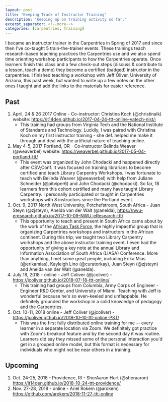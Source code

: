 ```yaml
---
layout: post
title: "Keeping Track of Instructor Training"
description: "Keeping up on training activity so far."
excerpt_separator: <!--more-->
categories: [carpentries, training]
---
```


I became an instructor trainer in the Carpentries in Spring of 2017 and since then I've co-taught 5 train-the-trainer events. These trainings teach research-based teaching practices the Carpentries use and we also spend time orienting workshop participants to how the Carpentries operate. Once learners finish this class and a few check-out steps (discuss & contribute to a lesson, teach a demo) they become a certified (badged) instructor in the carpentries. I finished teaching a workshop with Jeff Oliver, University of Arizona, this past week, but wanted to write up a few notes on the other ones I taught and add the links to the materials for easier reference.

## Past

1. April, 24 & 26 2017 Online - Co-instructor: Christina Koch (@christinalk) website: <https://jt14den.github.io/2017-04-24-ttt-online-vatech-nist/>;
    - This training had groups from Virginia Tech and the National Institute of Standards and Technology. Luckily, I was paired with Christina Koch on my first instructor training - she def. helped me make it through and deal with the artificial nature of teaching online.
1. May 4-5, 2017 Portland, OR - Co-instructor Belinda Weaver (@weaverbel) website: <https://weaverbel.github.io/2017-05-04-portland-ttt/>
    - This event was organized by John Chodacki and happened directly after CSV;Conf. It was focused on training librarians to become certified and teach Library Carpentry Workshops.  I was fortunate to teach with Belinda Weaver (@weaverbel) with help from Juliane Schneider (@pitviper6) and John Chodacki (@chodacki). So far, 18 learners from this cohort certified and many have taught Library Carpentry. I personally participated or taught in Carpentries workshops with 8 instructors since the Portland event.
1. Oct. 9, 2017 North West University, Potchefstroom, South Africa - Juan Steyn (@zjsteyn), Anelda van der Walt (@anelda), <https://nwu-eresearch.github.io/2017-10-09-NWU-eResearch-ttt/>
    - This opportunity to teach and present in South Africa came about by the work of the [African Task Force](https://docs.carpentries.org/topic_folders/regional_communities/african_task_force.html), the highly impactful group that is organizing Carpentries workshops and instructors in the African continent. During this trip, we taught two Library Carpentry workshops and the above instructor training event. I even had the opportunity of giving a key note at the annual Library and Information Association of South Africa (LIASA) Conference. More than anything, I met some great people, including Erika Mias (@erikamias), Kayleigh Lino (@curatorkay), Juan Steyn (@zjsteyn) and Anelda van der Walt (@anelda).
1. July 18, 2018 - online - Jeff Coliver (@jcoliver) - <https://jcoliver.github.io/2018-07-18-ttt-online/>
    - This training had groups from Columbia, Army Corps of Engineer - Engineer R&D Center, and University of Miami. Teaching with Jeff is wonderful because he's so even-keeled and unflappable. He definitely grounded the workshop in a solid knowledge of pedagogy and the Carpentries. 
1. Oct. 10-11, 2018 online - Jeff Coliver (@jcoliver) - <https://jcoliver.github.io/2018-10-10-ttt-online-PST/>
    - This was the first fully distributed online training for me -- every learner in a separate location via Zoom. We definitely got practice with Zoom's breakout feature and by the second day it was routine. Learners did say they missed some of the personal interaction you'd get in a grouped online model, but this format is necessary for individuals who might not be near others in a training.

## Upcoming

1. Oct. 24-25, 2018 - Providence, RI - SherAaron Hurt (@sheraaron) <https://jt14den.github.io/2018-10-24-ttt-providence/>
1. Nov. 27-28, 2018 - online - Ariel Rokem (@arokem) <https://github.com/arokem/2018-11-27-ttt-online>

